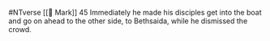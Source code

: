 #NTverse 
[[📜 Mark]]
45 Immediately he made his disciples get into the boat and go on ahead to the other side, to Bethsaida, while he dismissed the crowd.